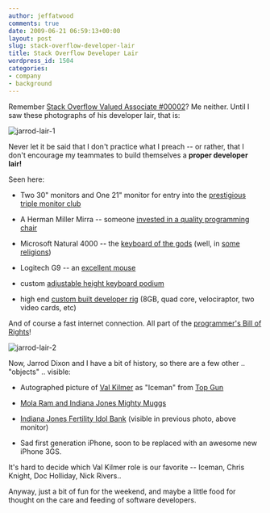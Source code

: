 ```yaml
---
author: jeffatwood
comments: true
date: 2009-06-21 06:59:13+00:00
layout: post
slug: stack-overflow-developer-lair
title: Stack Overflow Developer Lair
wordpress_id: 1504
categories:
- company
- background
---
```



Remember [Stack Overflow Valued Associate #00002](http://blog.stackoverflow.com/2009/01/welcome-stack-overflow-valued-associate-00002/)? Me neither. Until I saw these photographs of his developer lair, that is:



![jarrod-lair-1](/blog/images/wordpress/jarrod-lair-1.jpg)



Never let it be said that I don't practice what I preach -- or rather, that I don't encourage my teammates to build themselves a **proper developer lair!**



Seen here:







  * Two 30" monitors and One 21" monitor for entry into the [prestigious triple monitor club](http://www.codinghorror.com/blog/archives/000740.html)

  * A Herman Miller Mirra -- someone [invested in a quality programming chair](http://www.codinghorror.com/blog/archives/001146.html)

  * Microsoft Natural 4000 -- the [keyboard of the gods](http://www.codinghorror.com/blog/archives/000400.html) (well, in [some religions](http://www.codinghorror.com/blog/archives/001221.html))

  * Logitech G9 -- an [excellent mouse](http://www.codinghorror.com/blog/archives/000977.html)

  * custom [adjustable height keyboard podium](http://www.akp-inc.com/op10.html)

  * high end [custom built developer rig](http://www.codinghorror.com/blog/archives/000905.html) (8GB, quad core, velociraptor, two video cards, etc)




And of course a fast internet connection. All part of the [programmer's Bill of Rights](http://www.codinghorror.com/blog/archives/000666.html)!



![jarrod-lair-2](/blog/images/wordpress/jarrod-lair-2.jpg)



Now, Jarrod Dixon and I have a bit of history, so there are a few other .. "objects" .. visible:







  * Autographed picture of [Val Kilmer](http://www.imdb.com/name/nm0000174/) as "Iceman" from [Top Gun](http://www.imdb.com/title/tt0092099/)

  * [Mola Ram and Indiana Jones Mighty Muggs](http://www.slashfilm.com/2008/02/24/cool-stuff-indiana-jones-mighty-muggs/)

  * [Indiana Jones Fertility Idol Bank](http://www.thinkgeek.com/geektoys/cubegoodies/ad88/) (visible in previous photo, above monitor)

  * Sad first generation iPhone, soon to be replaced with an awesome new iPhone 3GS.




It's hard to decide which Val Kilmer role is our favorite -- Iceman, Chris Knight, Doc Holliday, Nick Rivers..



Anyway, just a bit of fun for the weekend, and maybe a little food for thought on the care and feeding of software developers.

